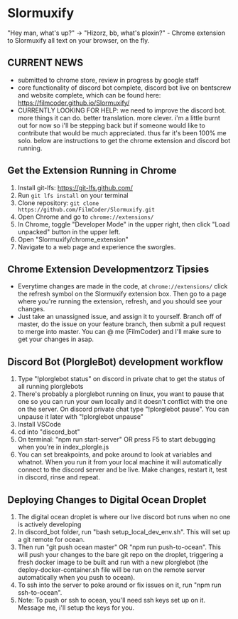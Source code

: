 Slormuxify
==========
"Hey man, what's up?" -> "Hizorz, bb, what's ploxin?" - Chrome extension to Slormuxify all text on your browser, on the fly.

CURRENT NEWS
---------------------
* submitted to chrome store, review in progress by google staff
* core functionality of discord bot complete, discord bot live on bentscrew and website complete, which can be found here: https://filmcoder.github.io/Slormuxify/
* CURRENTLY LOOKING FOR HELP: we need to improve the discord bot.  more things it can do.  better translation.  more clever.  i'm a little burnt out for now so i'll be stepping back but if someone would like to contribute that would be much appreciated.  thus far it's been 100% me solo.  below are instructions to get the chrome extension and discord bot running.

Get the Extension Running in Chrome
-----------------------------------
1. Install git-lfs: https://git-lfs.github.com/
2. Run `git lfs install` on your terminal
3. Clone repository: `git clone https://github.com/FilmCoder/Slormuxify.git`
4. Open Chrome and go to `chrome://extensions/`
5. In Chrome, toggle "Developer Mode" in the upper right, then click "Load unpacked" button in the upper left.
6. Open "Slormuxify/chrome_extension"
7. Navigate to a web page and experience the sworgles.

Chrome Extension Developmentzorz Tipsies
---------------------------
* Everytime changes are made in the code, at `chrome://extensions/` click the refresh symbol on the Slormuxify extension box.  Then go to a page where you're running the extension, refresh, and you should see your changes.
* Just take an unassigned issue, and assign it to yourself.  Branch off of master, do the issue on your feature branch, then submit a pull request to merge into master. You can @ me (FilmCoder) and I'll make sure to get your changes in asap.

Discord Bot (PlorgleBot) development workflow
---------------------------------------------
1. Type "!plorglebot status" on discord in private chat to get the status of all running plorglebots
2. There's probably a plorglebot running on linux, you want to pause that one so you can run your own locally and it doesn't conflict with the one on the server.  On discord private chat type "!plorglebot pause". You can unpause it later with "!plorglebot unpause"
3. Install VSCode
4. cd into "discord_bot"
5. On terminal: "npm run start-server" OR press F5 to start debugging when you're in index_plorgle.js
6. You can set breakpoints, and poke around to look at variables and whatnot.  When you run it from your local machine it will automatically connect to the discord server and be live.  Make changes, restart it, test in discord, rinse and repeat.

Deploying Changes to Digital Ocean Droplet
------------------------------------------
1. The digital ocean droplet is where our live discord bot runs when no one is actively developing
2. In discord_bot folder, run "bash setup_local_dev_env.sh".  This will set up a git remote for ocean.
3. Then run "git push ocean master" OR "npm run push-to-ocean". This will push your changes to the bare git repo on the droplet, triggering a fresh docker image to be built and run with a new plorglebot (the deploy-docker-container.sh file will be run on the remote server automatically when you push to ocean).
4. To ssh into the server to poke around or fix issues on it, run "npm run ssh-to-ocean".
5. Note: To push or ssh to ocean, you'll need ssh keys set up on it.  Message me, i'll setup the keys for you.
